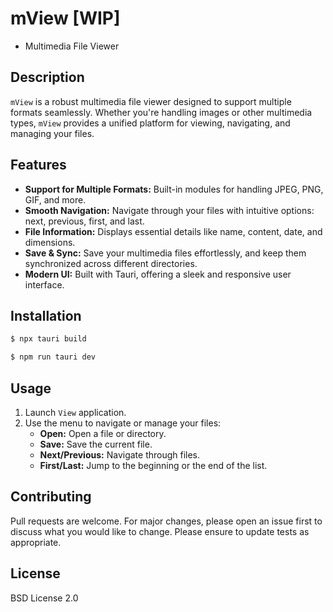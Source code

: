 # mView [WIP]
 - Multimedia File Viewer

## Description

`mView` is a robust multimedia file viewer designed to support multiple formats seamlessly. Whether you're handling images or other multimedia types, `mView` provides a unified platform for viewing, navigating, and managing your files.

## Features

- **Support for Multiple Formats:** Built-in modules for handling JPEG, PNG, GIF, and more.
- **Smooth Navigation:** Navigate through your files with intuitive options: next, previous, first, and last.
- **File Information:** Displays essential details like name, content, date, and dimensions.
- **Save & Sync:** Save your multimedia files effortlessly, and keep them synchronized across different directories.
- **Modern UI:** Built with Tauri, offering a sleek and responsive user interface.

## Installation

```bash
$ npx tauri build

$ npm run tauri dev
```
## Usage

1. Launch `View` application.
2. Use the menu to navigate or manage your files:
    - **Open:** Open a file or directory.
    - **Save:** Save the current file.
    - **Next/Previous:** Navigate through files.
    - **First/Last:** Jump to the beginning or the end of the list.

## Contributing

Pull requests are welcome. For major changes, please open an issue first to discuss what you would like to change. Please ensure to update tests as appropriate.

## License

BSD License 2.0